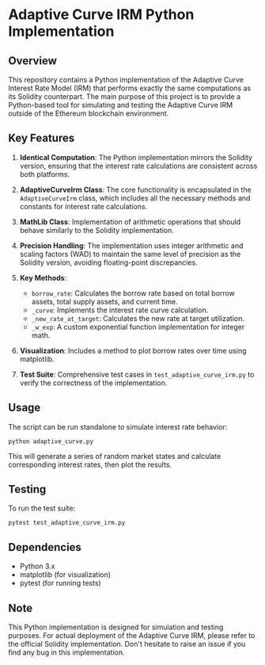 # Adaptive Curve IRM Python Implementation

## Overview

This repository contains a Python implementation of the Adaptive Curve Interest Rate Model (IRM) that performs exactly the same computations as its Solidity counterpart.
The main purpose of this project is to provide a Python-based tool for simulating and testing the Adaptive Curve IRM outside of the Ethereum blockchain environment.

## Key Features

1. **Identical Computation**: The Python implementation mirrors the Solidity version, ensuring that the interest rate calculations are consistent across both platforms.

2. **AdaptiveCurveIrm Class**: The core functionality is encapsulated in the `AdaptiveCurveIrm` class, which includes all the necessary methods and constants for interest rate calculations.

3. **MathLib Class**: Implementation of arithmetic operations that should behave similarly to the Solidity implementation.

4. **Precision Handling**: The implementation uses integer arithmetic and scaling factors (WAD) to maintain the same level of precision as the Solidity version, avoiding floating-point discrepancies.

5. **Key Methods**:
   - `borrow_rate`: Calculates the borrow rate based on total borrow assets, total supply assets, and current time.
   - `_curve`: Implements the interest rate curve calculation.
   - `_new_rate_at_target`: Calculates the new rate at target utilization.
   - `_w_exp`: A custom exponential function implementation for integer math.

6. **Visualization**: Includes a method to plot borrow rates over time using matplotlib.

7. **Test Suite**: Comprehensive test cases in `test_adaptive_curve_irm.py` to verify the correctness of the implementation.

## Usage

The script can be run standalone to simulate interest rate behavior:
```
python adaptive_curve.py
```


This will generate a series of random market states and calculate corresponding interest rates, then plot the results.

## Testing

To run the test suite:

```
pytest test_adaptive_curve_irm.py
```


## Dependencies

- Python 3.x
- matplotlib (for visualization)
- pytest (for running tests)

## Note

This Python implementation is designed for simulation and testing purposes.
For actual deployment of the Adaptive Curve IRM, please refer to the official Solidity implementation.
Don't hesitate to raise an issue if you find any bug in this implementation.
